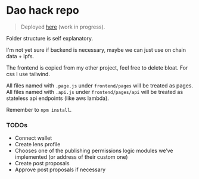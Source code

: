 # Dao hack repo

> Deployed [here](https://dao-hack.vercel.app) (work in progress).

Folder structure is self explanatory.

I'm not yet sure if backend is necessary, maybe we can just use on chain data + ipfs.

The frontend is copied from my other project, feel free to delete bloat. For css I use tailwind.

All files named with `.page.js` under `frontend/pages` will be treated as pages.
All files named with `.api.js` under `frontend/pages/api` will be treated as stateless api endpoints (like aws lambda).

Remember to `npm install`.

### TODOs

- Connect wallet
- Create lens profile
- Chooses one of the publishing permissions logic modules we’ve implemented (or address of their custom one)
- Create post proposals
- Approve post proposals if necessary
